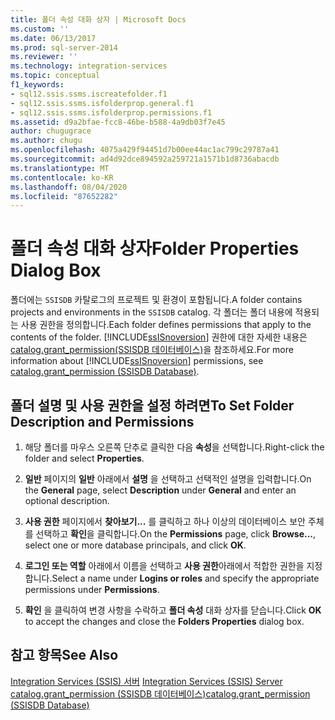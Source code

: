 ```yaml
---
title: 폴더 속성 대화 상자 | Microsoft Docs
ms.custom: ''
ms.date: 06/13/2017
ms.prod: sql-server-2014
ms.reviewer: ''
ms.technology: integration-services
ms.topic: conceptual
f1_keywords:
- sql12.ssis.ssms.iscreatefolder.f1
- sql12.ssis.ssms.isfolderprop.general.f1
- sql12.ssis.ssms.isfolderprop.permissions.f1
ms.assetid: d9a2bfae-fcc8-46be-b588-4a9db03f7e45
author: chugugrace
ms.author: chugu
ms.openlocfilehash: 4075a429f94451d7b00ee44ac1ac799c29787a41
ms.sourcegitcommit: ad4d92dce894592a259721a1571b1d8736abacdb
ms.translationtype: MT
ms.contentlocale: ko-KR
ms.lasthandoff: 08/04/2020
ms.locfileid: "87652282"
---
```

# <a name="folder-properties-dialog-box"></a><span data-ttu-id="b2a0f-102">폴더 속성 대화 상자</span><span class="sxs-lookup"><span data-stu-id="b2a0f-102">Folder Properties Dialog Box</span></span>
  <span data-ttu-id="b2a0f-103">폴더에는 `SSISDB` 카탈로그의 프로젝트 및 환경이 포함됩니다.</span><span class="sxs-lookup"><span data-stu-id="b2a0f-103">A folder contains projects and environments in the `SSISDB` catalog.</span></span> <span data-ttu-id="b2a0f-104">각 폴더는 폴더 내용에 적용되는 사용 권한을 정의합니다.</span><span class="sxs-lookup"><span data-stu-id="b2a0f-104">Each folder defines permissions that apply to the contents of the folder.</span></span> <span data-ttu-id="b2a0f-105">[!INCLUDE[ssISnoversion](../../includes/ssisnoversion-md.md)] 권한에 대한 자세한 내용은 [catalog.grant_permission&#40;SSISDB 데이터베이스&#41;](/sql/integration-services/system-stored-procedures/catalog-grant-permission-ssisdb-database)을 참조하세요.</span><span class="sxs-lookup"><span data-stu-id="b2a0f-105">For more information about [!INCLUDE[ssISnoversion](../../includes/ssisnoversion-md.md)] permissions, see [catalog.grant_permission &#40;SSISDB Database&#41;](/sql/integration-services/system-stored-procedures/catalog-grant-permission-ssisdb-database).</span></span>  
  
## <a name="to-set-folder-description-and-permissions"></a><span data-ttu-id="b2a0f-106">폴더 설명 및 사용 권한을 설정 하려면</span><span class="sxs-lookup"><span data-stu-id="b2a0f-106">To Set Folder Description and Permissions</span></span>  
  
1.  <span data-ttu-id="b2a0f-107">해당 폴더를 마우스 오른쪽 단추로 클릭한 다음 **속성**을 선택합니다.</span><span class="sxs-lookup"><span data-stu-id="b2a0f-107">Right-click the folder and select **Properties**.</span></span>  
  
2.  <span data-ttu-id="b2a0f-108">**일반** 페이지의 **일반** 아래에서 **설명** 을 선택하고 선택적인 설명을 입력합니다.</span><span class="sxs-lookup"><span data-stu-id="b2a0f-108">On the **General** page, select **Description** under **General** and enter an optional description.</span></span>  
  
3.  <span data-ttu-id="b2a0f-109">**사용 권한** 페이지에서 **찾아보기...** 를 클릭하고 하나 이상의 데이터베이스 보안 주체를 선택하고 **확인**을 클릭합니다.</span><span class="sxs-lookup"><span data-stu-id="b2a0f-109">On the **Permissions** page, click **Browse...**, select one or more database principals, and click **OK**.</span></span>  
  
4.  <span data-ttu-id="b2a0f-110">**로그인 또는 역할** 아래에서 이름을 선택하고 **사용 권한**아래에서 적합한 권한을 지정합니다.</span><span class="sxs-lookup"><span data-stu-id="b2a0f-110">Select a name under **Logins or roles** and specify the appropriate permissions under **Permissions**.</span></span>  
  
5.  <span data-ttu-id="b2a0f-111">**확인** 을 클릭하여 변경 사항을 수락하고 **폴더 속성** 대화 상자를 닫습니다.</span><span class="sxs-lookup"><span data-stu-id="b2a0f-111">Click **OK** to accept the changes and close the **Folders Properties** dialog box.</span></span>  
  
## <a name="see-also"></a><span data-ttu-id="b2a0f-112">참고 항목</span><span class="sxs-lookup"><span data-stu-id="b2a0f-112">See Also</span></span>  
 <span data-ttu-id="b2a0f-113">[Integration Services &#40;SSIS&#41; 서버](integration-services-ssis-server-and-catalog.md) </span><span class="sxs-lookup"><span data-stu-id="b2a0f-113">[Integration Services &#40;SSIS&#41; Server](integration-services-ssis-server-and-catalog.md) </span></span>  
 [<span data-ttu-id="b2a0f-114">catalog.grant_permission &#40;SSISDB 데이터베이스&#41;</span><span class="sxs-lookup"><span data-stu-id="b2a0f-114">catalog.grant_permission &#40;SSISDB Database&#41;</span></span>](/sql/integration-services/system-stored-procedures/catalog-grant-permission-ssisdb-database)  
  
  

